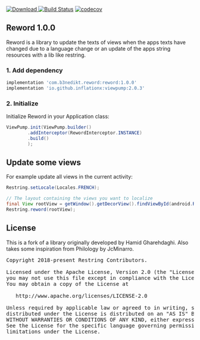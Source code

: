 [ ![Download](https://api.bintray.com/packages/b3nedikt/reword/reword/images/download.svg?version=1.0.0) ](https://bintray.com/b3nedikt/reword/reword/1.0.0/link)
[![Build Status](https://travis-ci.org/B3nedikt/reword.svg?branch=master)](https://travis-ci.org/B3nedikt/reword)
[![codecov](https://codecov.io/gh/B3nedikt/reword/branch/master/graph/badge.svg)](https://codecov.io/gh/B3nedikt/reword)

## Reword 1.0.0
Reword is a library to update the texts of views when the apps texts have
changed due to a language change or an update of the apps string resources with a lib like
restring.

### 1. Add dependency
```groovy
implementation 'com.b3nedikt.reword:reword:1.0.0'
implementation 'io.github.inflationx:viewpump:2.0.3'
```

### 2. Initialize
Initialize Reword in your Application class:
```java
ViewPump.init(ViewPump.builder()
        .addInterceptor(RewordInterceptor.INSTANCE)
        .build()
        );
```

## Update some views
For example update all views in the current activity:
```java
Restring.setLocale(Locales.FRENCH);

// The layout containing the views you want to localize
final View rootView = getWindow().getDecorView().findViewById(android.R.id.content);
Restring.reword(rootView);
```

## License
This is a fork of a library originally developed by Hamid Gharehdaghi.
Also takes some inspiration from Philology by JcMinarro.
<pre>
Copyright 2018-present Restring Contributors.

Licensed under the Apache License, Version 2.0 (the "License");
you may not use this file except in compliance with the License.
You may obtain a copy of the License at

   http://www.apache.org/licenses/LICENSE-2.0

Unless required by applicable law or agreed to in writing, software
distributed under the License is distributed on an "AS IS" BASIS,
WITHOUT WARRANTIES OR CONDITIONS OF ANY KIND, either express or implied.
See the License for the specific language governing permissions and
limitations under the License.
</pre>
